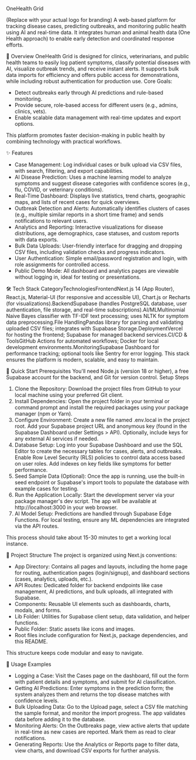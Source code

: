 OneHealth Grid

(Replace with your actual logo for branding)
A web-based platform for tracking disease cases, predicting outbreaks, and monitoring public health using AI and real-time data. It integrates human and animal health data (One Health approach) to enable early detection and coordinated response efforts.




📖 Overview
OneHealth Grid is designed for clinics, veterinarians, and public health teams to easily log patient symptoms, classify potential diseases with AI, visualize outbreak trends, and receive instant alerts. It supports bulk data imports for efficiency and offers public access for demonstrations, while including robust authentication for production use.
Core Goals:

* Detect outbreaks early through AI predictions and rule-based monitoring.
* Provide secure, role-based access for different users (e.g., admins, clinics, vets).
* Enable scalable data management with real-time updates and export options.

This platform promotes faster decision-making in public health by combining technology with practical workflows.

✨ Features

* Case Management: Log individual cases or bulk upload via CSV files, with search, filtering, and export capabilities.
* AI Disease Prediction: Uses a machine learning model to analyze symptoms and suggest disease categories with confidence scores (e.g., flu, COVID, or veterinary conditions).
* Real-Time Dashboard: Displays live statistics, trend charts, geographic maps, and lists of recent cases for quick overviews.
* Outbreak Detection and Alerts: Automatically identifies clusters of cases (e.g., multiple similar reports in a short time frame) and sends notifications to relevant users.
* Analytics and Reporting: Interactive visualizations for disease distributions, age demographics, case statuses, and custom reports with data exports.
* Bulk Data Uploads: User-friendly interface for dragging and dropping CSV files, including validation checks and progress indicators.
* User Authentication: Simple email/password registration and login, with role assignments for controlled access.
* Public Demo Mode: All dashboard and analytics pages are viewable without logging in, ideal for testing or presentations.


🛠️ Tech Stack
CategoryTechnologiesFrontendNext.js 14 (App Router), React.js, Material-UI (for responsive and accessible UI), Chart.js or Recharts (for visualizations).BackendSupabase (handles PostgreSQL database, user authentication, file storage, and real-time subscriptions).AI/MLMultinomial Naive Bayes classifier with TF-IDF text processing; uses NLTK for symptom data preprocessing.File HandlingPandas library for parsing and validating uploaded CSV files; integrates with Supabase Storage.DeploymentVercel for hosting the frontend; Supabase for managed backend services.CI/CD & ToolsGitHub Actions for automated workflows; Docker for local development environments.MonitoringSupabase Dashboard for performance tracking; optional tools like Sentry for error logging.
This stack ensures the platform is modern, scalable, and easy to maintain.

🚀 Quick Start
Prerequisites
You'll need Node.js (version 18 or higher), a free Supabase account for the backend, and Git for version control.
Setup Steps

1. Clone the Repository: Download the project files from GitHub to your local machine using your preferred Git client.
2. Install Dependencies: Open the project folder in your terminal or command prompt and install the required packages using your package manager (npm or Yarn).
3. Configure Environment: Create a new file named .env.local in the project root. Add your Supabase project URL and anonymous key (found in the Supabase Dashboard under Settings > API). Optionally, include keys for any external AI services if needed.
4. Database Setup: Log into your Supabase Dashboard and use the SQL Editor to create the necessary tables for cases, alerts, and outbreaks. Enable Row Level Security (RLS) policies to control data access based on user roles. Add indexes on key fields like symptoms for better performance.
5. Seed Sample Data (Optional): Once the app is running, use the built-in seed endpoint or Supabase's import tools to populate the database with example cases for testing.
6. Run the Application Locally: Start the development server via your package manager's dev script. The app will be available at http://localhost:3000 in your web browser.
7. AI Model Setup: Predictions are handled through Supabase Edge Functions. For local testing, ensure any ML dependencies are integrated via the API routes.

This process should take about 15-30 minutes to get a working local instance.

📁 Project Structure
The project is organized using Next.js conventions:

* App Directory: Contains all pages and layouts, including the home page for routing, authentication pages (login/signup), and dashboard sections (cases, analytics, uploads, etc.).
* API Routes: Dedicated folder for backend endpoints like case management, AI predictions, and bulk uploads, all integrated with Supabase.
* Components: Reusable UI elements such as dashboards, charts, modals, and forms.
* Lib Folder: Utilities for Supabase client setup, data validation, and helper functions.
* Public Folder: Static assets like icons and images.
* Root files include configuration for Next.js, package dependencies, and this README.

This structure keeps code modular and easy to navigate.

🔧 Usage Examples

* Logging a Case: Visit the Cases page on the dashboard, fill out the form with patient details and symptoms, and submit for AI classification.
* Getting AI Predictions: Enter symptoms in the prediction form; the system analyzes them and returns the top disease matches with confidence levels.
* Bulk Uploading Data: Go to the Upload page, select a CSV file matching the sample format, and monitor the import progress. The app validates data before adding it to the database.
* Monitoring Alerts: On the Outbreaks page, view active alerts that update in real-time as new cases are reported. Mark them as read to clear notifications.
* Generating Reports: Use the Analytics or Reports page to filter data, view charts, and download CSV exports for further analysis.
